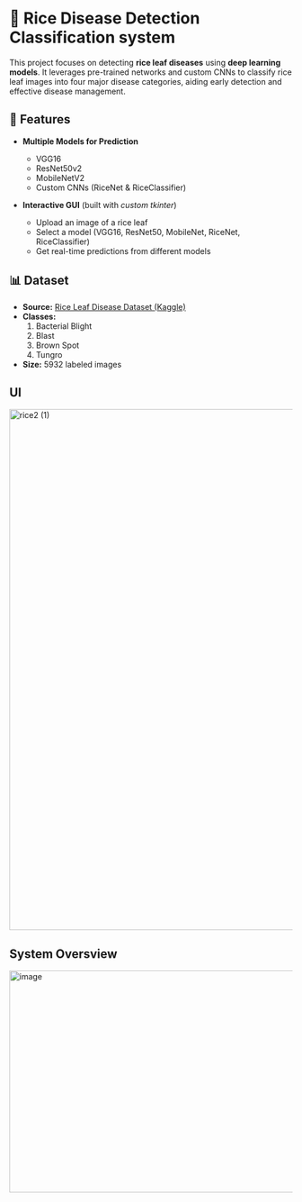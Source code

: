 # 🌾 Rice Disease Detection Classification system
This project focuses on detecting **rice leaf diseases** using **deep learning models**. It leverages pre-trained networks and custom CNNs to classify rice leaf images into four major disease categories, aiding early detection and effective disease management.
## 🚀 Features  
- **Multiple Models for Prediction**  
  - VGG16  
  - ResNet50v2  
  - MobileNetV2  
  - Custom CNNs (RiceNet & RiceClassifier)

- **Interactive GUI** (built with *custom tkinter*)  
  - Upload an image of a rice leaf
  - Select a model (VGG16, ResNet50, MobileNet, RiceNet, RiceClassifier)  
  - Get real-time predictions from different models

## 📊 Dataset  
- **Source:** [Rice Leaf Disease Dataset (Kaggle)](https://www.kaggle.com/datasets/nirmalsankalana/rice-leaf-disease-image)  
- **Classes:**  
  1. Bacterial Blight  
  2. Blast  
  3. Brown Spot  
  4. Tungro  
- **Size:** 5932 labeled images

##  UI  

<img width="1683" height="925" alt="rice2 (1)" src="https://github.com/user-attachments/assets/ff29338b-83b4-458b-867e-d979af1929ff" />

##  System Oversview  

<img width="892" height="394" alt="image" src="https://github.com/user-attachments/assets/1c19b1af-8144-4c99-90a2-8e5174c81366" />
